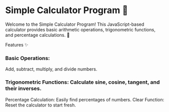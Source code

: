 # Simple Calculator Program 🧮


Welcome to the Simple Calculator Program! This JavaScript-based calculator provides basic arithmetic operations, trigonometric functions, and percentage calculations. 🎉

Features ✨

### Basic Operations:

Add, subtract, multiply, and divide numbers.
### Trigonometric Functions: Calculate sine, cosine, tangent, and their inverses.

Percentage Calculation: Easily find percentages of numbers.
Clear Function: Reset the calculator to start fresh.


